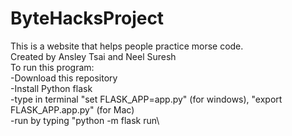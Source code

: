 # ByteHacksProject
This is a website that helps people practice morse code.\
Created by Ansley Tsai and Neel Suresh\
To run this program:\
   -Download this repository\
   -Install Python flask\
   -type in terminal  "set FLASK_APP=app.py" (for windows), "export FLASK_APP.app.py" (for Mac)\
   -run by typing "python -m flask run\
  
